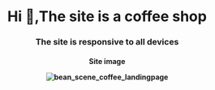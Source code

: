 <h1 align="center">Hi 👋,The site is a coffee shop</h1>
<h3 align="center">The site is responsive to all devices</h3>
<h4 align="center">Site image</43>


![bean_scene_coffee_landingpage](https://github.com/Imad-Aymen/Coffee-shop-Bean-Scene/assets/116308206/ae3fbc4e-7bd2-4477-94a7-acea3d26069a)
